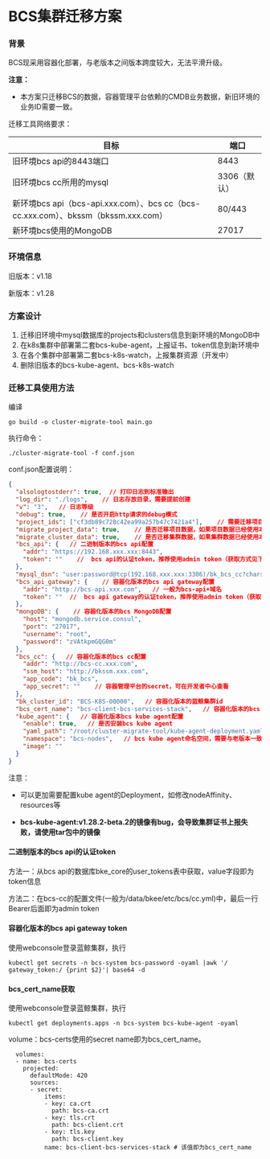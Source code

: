 # BCS集群迁移方案

### 背景

BCS现采用容器化部署，与老版本之间版本跨度较大，无法平滑升级。

**注意：**

- 本方案只迁移BCS的数据，容器管理平台依赖的CMDB业务数据，新旧环境的业务ID需要一致。

迁移工具网络要求：

| 目标                                                         | 端口         |
| ------------------------------------------------------------ | ------------ |
| 旧环境bcs api的8443端口                                      | 8443         |
| 旧环境bcs cc所用的mysql                                      | 3306（默认） |
| 新环境bcs api（bcs-api.xxx.com）、bcs cc（bcs-cc.xxx.com）、bkssm（bkssm.xxx.com） | 80/443       |
| 新环境bcs使用的MongoDB                                       | 27017        |

### **环境信息**

旧版本：v1.18

新版本：v1.28

### 方案设计

1. 迁移旧环境中mysql数据库的projects和clusters信息到新环境的MongoDB中
2. 在k8s集群中部署第二套bcs-kube-agent，上报证书、token信息到新环境中
3. 在各个集群中部署第二套bcs-k8s-watch，上报集群资源（开发中）
4. 删除旧版本的bcs-kube-agent、bcs-k8s-watch

### 迁移工具使用方法

编译

```
go build -o cluster-migrate-tool main.go
```

执行命令：

```
./cluster-migrate-tool -f conf.json
```

conf.json配置说明：

```json
{
  "alsologtostderr": true,  // 打印日志到标准输出
  "log_dir": "./logs",    // 日志存放目录，需要提前创建
  "v": "3",   // 日志等级
  "debug": true,    // 是否开启http请求的debug模式
  "project_ids": ["cf3db89c728c42ea99a257b47c7421a4"],    // 需要迁移项目id列表，如果为空，默认迁移所有项目
  "migrate_project_data": true,    // 是否迁移项目数据，如果项目数据已经使用本工具迁移完成，则设置为false
  "migrate_cluster_data": true,    // 是否迁移集群数据，如果集群数据已经使用本工具迁移完成，则设置为false
  "bcs_api": {   // 二进制版本的bcs api配置
    "addr": "https://192.168.xxx.xxx:8443",
    "token": ""    //  bcs api的认证token，推荐使用admin token（获取方式见下文）
  },
  "mysql_dsn": "user:password@tcp(192.168.xxx.xxx:3306)/bk_bcs_cc?charset=utf8mb4&parseTime=True&loc=Local",  // 二进制版本的bcs cc数据库dsn
  "bcs_api_gateway": {    // 容器化版本的bcs api gateway配置
    "addr": "http://bcs-api.xxx.com",   // 一般为bcs-api+域名
    "token": ""  //  bcs api gateway的认证token，推荐使用admin token（获取方式见下文）
  },
  "mongoDB": {    // 容器化版本的bcs MongoDB配置
    "host": "mongodb.service.consul",
    "port": "27017",
    "username": "root",
    "password": "zVAtkpmGQG0m"
  },
  "bcs_cc": {   // 容器化版本的bcs cc配置
    "addr": "http://bcs-cc.xxx.com",
    "ssm_host": "http://bkssm.xxx.com",
    "app_code": "bk_bcs",
    "app_secret": ""    // 容器管理平台的secret，可在开发者中心查看
  },
  "bk_cluster_id": "BCS-K8S-00000",   // 容器化版本的蓝鲸集群id
  "bcs_cert_name": "bcs-client-bcs-services-stack",   // 容器化版本的bcs cert所在secret名称（获取方式见下文）
  "kube_agent": {   // 容器化版本bcs kube agent配置
    "enable": true,   // 是否安装bcs kube agent
    "yaml_path": "/root/cluster-migrate-tool/kube-agent-deployment.yaml",   // bcs kube agent Deployment路径
    "namespace": "bcs-nodes",   // bcs kube agent命名空间，需要与老版本一致
    "image": ""
  }
}
```

注意：

- 可以更加需要配置kube agent的Deployment，如修改nodeAffinity、resources等

- **bcs-kube-agent:v1.28.2-beta.2的镜像有bug，会导致集群证书上报失败，请使用tar包中的镜像**

#### **二进制版本的bcs api的认证token**

方法一：从bcs api的数据库bke_core的user_tokens表中获取，value字段即为token信息

方法二：在bcs-cc的配置文件(一般为/data/bkee/etc/bcs/cc.yml)中，最后一行Bearer后面即为admin token

#### **容器化版本的bcs api gateway token**

使用webconsole登录蓝鲸集群，执行

```
kubectl get secrets -n bcs-system bcs-password -oyaml |awk '/  gateway_token:/ {print $2}'| base64 -d
```

#### **bcs_cert_name获取**

使用webconsole登录蓝鲸集群，执行

```
kubectl get deployments.apps -n bcs-system bcs-kube-agent -oyaml
```

volume：bcs-certs使用的secret name即为bcs_cert_name。

      volumes:
	  - name: bcs-certs
	    projected:
	      defaultMode: 420
	      sources:
	      - secret:
	          items:
	          - key: ca.crt
	            path: bcs-ca.crt
	          - key: tls.crt
	            path: bcs-client.crt
	          - key: tls.key
	            path: bcs-client.key
	          name: bcs-client-bcs-services-stack # 该值即为bcs_cert_name